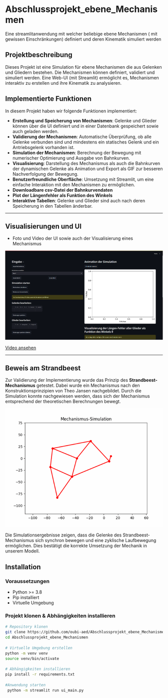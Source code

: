 # Abschlussprojekt_ebene_Mechanismen
Eine streamlitanwendung mit welcher beliebige ebene Mechanismen ( mit gewissen Einschränkungen) definiert und deren Kinematik simuliert werden

## Projektbeschreibung
Dieses Projekt ist eine Simulation für ebene Mechanismen die aus Gelenken und Gliedern bestehen. Die Mechanismen können definiert, validiert und simuliert werden. Eine Web-UI (mit Streamlit) ermöglicht es, Mechanismen interaktiv zu erstellen und ihre Kinematik zu analysieren.

## Implementierte Funktionen

In diesem Projekt haben wir folgende Funktionen implementiert:

- **Erstellung und Speicherung von Mechanismen**: Gelenke und Glieder können über die UI definiert und in einer Datenbank gespeichert sowie auch geladen werden.
- **Validierung der Mechanismen**: Automatische Überprüfung, ob alle Gelenke verbunden sind und mindestens ein statisches Gelenk und ein Antriebsgelenk vorhanden ist.
- **Simulation der Mechanismen**: Berechnung der Bewegung mit numerischer Optimierung und Ausgabe von Bahnkurven.
- **Visualisierung**: Darstellung des Mechanismus als auch die Bahnkurven der dynamischen Gelenke als Animation und Export als GIF zur besseren Nachverfolgung der Bewegung.
- **Benutzerfreundliche Oberfläche**: Umsetzung mit Streamlit, um eine einfache Interaktion mit den Mechanismen zu ermöglichen.
- **Downloadbare csv-Datei der Bahnkurvendaten**
- **Plot der Längenfehler als Funktion des Winkels**
- **Interaktive Tabellen**: Gelenke und Glieder sind auch nach deren Speicherung in den Tabellen änderbar.

---

## Visualisierungen und UI

- Foto und Video der UI sowie auch der Visualisierung eines Mechanismus

![UI](https://github.com/oubi-aed/Abschlussprojekt_ebene_Mechanismen/blob/main/images/UI.png)

[Video ansehen](https://github.com/oubi-aed/Abschlussprojekt_ebene_Mechanismen/blob/main/images/Aufzeichnung_Strandbeest.mp4)

---

## Beweis am Strandbeest

Zur Validierung der Implementierung wurde das Prinzip des **Strandbeest-Mechanismus** getestet. Dabei wurde ein Mechanismus nach den Konstruktionsprinzipien von Theo Jansen nachgebildet. Durch die Simulation konnte nachgewiesen werden, dass sich der Mechanismus entsprechend der theoretischen Berechnungen bewegt.

![Animation](https://github.com/oubi-aed/Abschlussprojekt_ebene_Mechanismen/blob/main/images/Gif.gif)


Die Simulationsergebnisse zeigen, dass die Gelenke des Strandbeest-Mechanismus sich synchron bewegen und eine zyklische Laufbewegung ermöglichen. Dies bestätigt die korrekte Umsetzung der Mechanik in unserem Modell.

## Installation

### Voraussetzungen
- Python >= 3.8
- Pip installiert
- Virtuelle Umgebung

### Projekt klonen & Abhängigkeiten installieren
```bash
# Repository klonen
git clone https://github.com/oubi-aed/Abschlussprojekt_ebene_Mechanismen.git
cd Abschlussprojekt_ebene_Mechanismen

# Virtuelle Umgebung erstellen
python -m venv venv
source venv/bin/activate

# Abhängigkeiten installieren
pip install -r requirements.txt

#Anwendung starten
 python -m streamlit run ui_main.py
```




